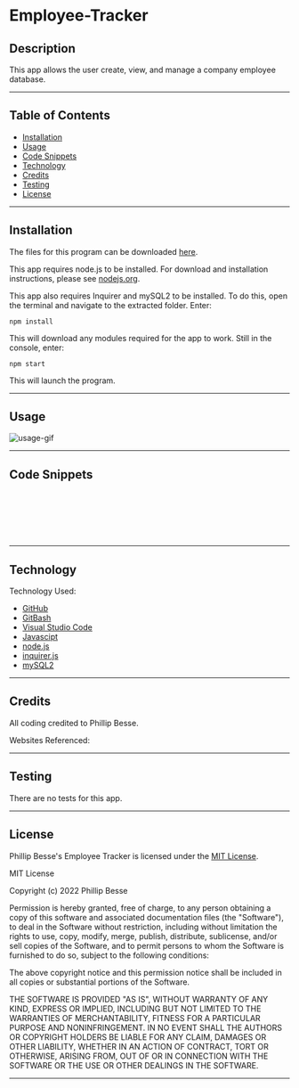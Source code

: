 # Employee-Tracker

## Description

This app allows the user create, view, and manage a company employee database.

---

## Table of Contents

* [Installation](#installation)
* [Usage](#usage)
* [Code Snippets](#code-snippets)
* [Technology](#technology)
* [Credits](#credits)
* [Testing](#testing)
* [License](#license)

---

## Installation

The files for this program can be downloaded [here](https://github.com/pdbesse/Employee-Tracker/archive/refs/heads/main.zip). 

This app requires node.js to be installed. For download and installation instructions, please see [nodejs.org](https://nodejs.org/en/download/).

This app also requires Inquirer and mySQL2 to be installed. To do this, open the terminal and navigate to the extracted folder. Enter: 
```
npm install
```
This will download any modules required for the app to work. Still in the console, enter:
```
npm start
```
This will launch the program.

---

## Usage

![usage-gif](./assets/usage-gif.gif)



---

## Code Snippets

```javascript

```



```javascript

```



```javascript

```



```javascript

```



```javascript

```



```javascript

```



```javascript

```



---

## Technology

Technology Used:
* [GitHub](https://github.com/)
* [GitBash](https://gitforwindows.org/)
* [Visual Studio Code](https://code.visualstudio.com/)
* [Javascipt](https://www.javascript.com/)
* [node.js](https://nodejs.org/en/)
* [inquirer.js](https://www.npmjs.com/package/inquirer)
* [mySQL2](https://www.npmjs.com/package/mysql2)

---

## Credits

All coding credited to Phillip Besse.

Websites Referenced:


---

## Testing

There are no tests for this app.

---

## License

Phillip Besse's Employee Tracker is licensed under the [MIT License](https://choosealicense.com/licenses/mit/).

MIT License

Copyright (c) 2022 Phillip Besse

Permission is hereby granted, free of charge, to any person obtaining a copy
of this software and associated documentation files (the "Software"), to deal
in the Software without restriction, including without limitation the rights
to use, copy, modify, merge, publish, distribute, sublicense, and/or sell
copies of the Software, and to permit persons to whom the Software is
furnished to do so, subject to the following conditions:

The above copyright notice and this permission notice shall be included in all
copies or substantial portions of the Software.

THE SOFTWARE IS PROVIDED "AS IS", WITHOUT WARRANTY OF ANY KIND, EXPRESS OR
IMPLIED, INCLUDING BUT NOT LIMITED TO THE WARRANTIES OF MERCHANTABILITY,
FITNESS FOR A PARTICULAR PURPOSE AND NONINFRINGEMENT. IN NO EVENT SHALL THE
AUTHORS OR COPYRIGHT HOLDERS BE LIABLE FOR ANY CLAIM, DAMAGES OR OTHER
LIABILITY, WHETHER IN AN ACTION OF CONTRACT, TORT OR OTHERWISE, ARISING FROM,
OUT OF OR IN CONNECTION WITH THE SOFTWARE OR THE USE OR OTHER DEALINGS IN THE
SOFTWARE.

---